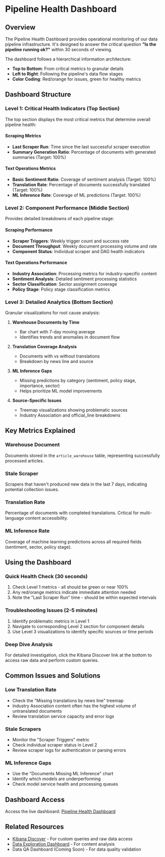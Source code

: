 # Pipeline Health Dashboard

## Overview

The Pipeline Health Dashboard provides operational monitoring of our data
pipeline infrastructure. It's designed to answer the critical question **"Is the
pipeline running ok?"** within 30 seconds of viewing.

The dashboard follows a hierarchical information architecture:

- **Top to Bottom**: From critical metrics to granular details
- **Left to Right**: Following the pipeline's data flow stages
- **Color Coding**: Red/orange for issues, green for healthy metrics

## Dashboard Structure

### Level 1: Critical Health Indicators (Top Section)

The top section displays the most critical metrics that determine overall
pipeline health:

#### Scraping Metrics

- **Last Scraper Run**: Time since the last successful scraper execution
- **Summary Generation Ratio**: Percentage of documents with generated summaries
  (Target: 100%)

#### Text Operations Metrics

- **Basic Sentiment Ratio**: Coverage of sentiment analysis (Target: 100%)
- **Translation Rate**: Percentage of documents successfully translated (Target:
  100%)
- **ML Inference Rate**: Coverage of ML predictions (Target: 100%)

### Level 2: Component Performance (Middle Section)

Provides detailed breakdowns of each pipeline stage:

#### Scraping Performance

- **Scraper Triggers**: Weekly trigger count and success rate
- **Document Throughput**: Weekly document processing volume and rate
- **Component Status**: Individual scraper and DAG health indicators

#### Text Operations Performance

- **Industry Association**: Processing metrics for industry-specific content
- **Sentiment Analysis**: Detailed sentiment processing statistics
- **Sector Classification**: Sector assignment coverage
- **Policy Stage**: Policy stage classification metrics

### Level 3: Detailed Analytics (Bottom Section)

Granular visualizations for root cause analysis:

1. **Warehouse Documents by Time**
   - Bar chart with 7-day moving average
   - Identifies trends and anomalies in document flow

2. **Translation Coverage Analysis**
   - Documents with vs without translations
   - Breakdown by news line and source

3. **ML Inference Gaps**
   - Missing predictions by category (sentiment, policy stage, importance,
     sector)
   - Helps prioritize ML model improvements

4. **Source-Specific Issues**
   - Treemap visualizations showing problematic sources
   - Industry Association and official_line breakdowns

## Key Metrics Explained

### Warehouse Document

Documents stored in the `article_warehouse` table, representing successfully
processed articles.

### Stale Scraper

Scrapers that haven't produced new data in the last 7 days, indicating potential
collection issues.

### Translation Rate

Percentage of documents with completed translations. Critical for multi-language
content accessibility.

### ML Inference Rate

Coverage of machine learning predictions across all required fields (sentiment,
sector, policy stage).

## Using the Dashboard

### Quick Health Check (30 seconds)

1. Check Level 1 metrics - all should be green or near 100%
2. Any red/orange metrics indicate immediate attention needed
3. Note the "Last Scraper Run" time - should be within expected intervals

### Troubleshooting Issues (2-5 minutes)

1. Identify problematic metrics in Level 1
2. Navigate to corresponding Level 2 section for component details
3. Use Level 3 visualizations to identify specific sources or time periods

### Deep Dive Analysis

For detailed investigation, click the Kibana Discover link at the bottom to
access raw data and perform custom queries.

## Common Issues and Solutions

### Low Translation Rate

- Check the "Missing translations by news line" treemap
- Industry Association content often has the highest volume of untranslated
  documents
- Review translation service capacity and error logs

### Stale Scrapers

- Monitor the "Scraper Triggers" metric
- Check individual scraper status in Level 2
- Review scraper logs for authentication or parsing errors

### ML Inference Gaps

- Use the "Documents Missing ML Inference" chart
- Identify which models are underperforming
- Check model service health and processing queues

## Dashboard Access

Access the live dashboard:
[Pipeline Health Dashboard](<https://bilby.kb.asia-southeast1.gcp.elastic-cloud.com/s/official-china/app/dashboards#/view/7770cea6-8100-4b25-ac13-be8f265624ad?_g=(filters:!(),refreshInterval:(pause:!t,value:60000),time:(from:now-2w,to:now))>)

## Related Resources

- [Kibana Discover](https://bilby.kb.asia-southeast1.gcp.elastic-cloud.com/s/official-china/app/discover#/) -
  For custom queries and raw data access
- [Data Exploration Dashboard](../data-exploration/README.md) - For content
  analysis
- Data QA Dashboard (Coming Soon) - For data quality validation
